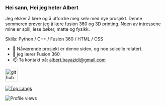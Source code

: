 ### Hei sann, Hei jeg heter Albert
Jeg elsker å lære og å utfordre meg selv med nye prosjekt. Denne sommeren prøver jeg å lære fusion 360 og 3D printing.
Noen av intressene mine er spill, lese bøker, matte og fysikk.

Skills: Python / C++ / Fusion 360  /  HTML / CSS

- 🔭 Nåværende prosjekt er denne siden, og noe solcelle relatert.
- 🌱 jeg lærer:Fusion 360 
- 📫 Ta kontakt på: albert.bayazidi@gmail.com 


[<img src='https://cdn.jsdelivr.net/npm/simple-icons@3.0.1/icons/github.svg' alt='github' height='40'>](https://github.com/albertbayazidi)  

[![Top Langs](https://github-readme-stats.vercel.app/api/top-langs/?username=albertbayazidi)](https://github.com/anuraghazra/github-readme-stats)

![Profile views](https://gpvc.arturio.dev/albertbayazidi)  
